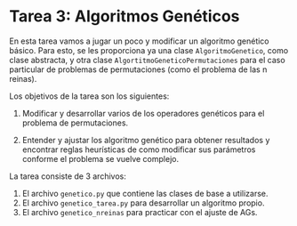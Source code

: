 # Tarea 3: Algoritmos Genéticos


En esta tarea vamos a jugar un poco y modificar un algoritmo genético
básico.  Para esto, se les proporciona ya una clase
`AlgoritmoGenetico`, como clase abstracta, y otra clase
`AlgortitmoGeneticoPermutaciones` para el caso particular de problemas
de permutaciones (como el problema de las n reinas).

Los objetivos de la tarea son los siguientes:

1. Modificar y desarrollar varios de los operadores genéticos para el
   problema de permutaciones.

1. Entender y ajustar los algoritmo genético para obtener resultados y
   encontrar reglas heurísticas de como modificar sus parámetros
   conforme el problema se vuelve complejo.
   
La tarea consiste de 3 archivos:

1. El archivo `genetico.py` que contiene las clases de base a utilizarse.
2. El archivo `genetico_tarea.py` para desarrollar un algoritmo propio.
3. El archivo `genetico_nreinas` para practicar con el ajuste de AGs.
